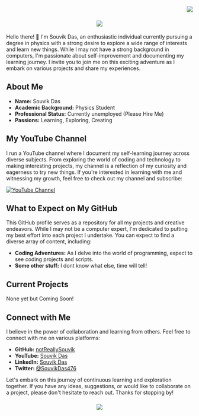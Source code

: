 <img align="right" src="https://visitor-badge.laobi.icu/badge?page_id=notReallySouvik.notReallySouvik" />

<h1 align="center">
<img src="https://readme-typing-svg.herokuapp.com/?font=Righteous&size=35&center=true&vCenter=true&width=500&height=70&duration=4000&lines=Hi+There!+👋;+I'm+Souvik+Das!;" />
</h1>

Hello there! 👋 I'm Souvik Das, an enthusiastic individual currently pursuing a degree in physics with a strong desire to explore a wide range of interests and learn new things. While I may not have a strong background in computers, I'm passionate about self-improvement and documenting my learning journey. I invite you to join me on this exciting adventure as I embark on various projects and share my experiences.

## About Me

- **Name:** Souvik Das
- **Academic Background:** Physics Student
- **Professional Status:** Currently unemployed (Please Hire Me)
- **Passions:** Learning, Exploring, Creating

## My YouTube Channel

I run a YouTube channel where I document my self-learning journey across diverse subjects. From exploring the world of coding and technology to making interesting projects, my channel is a reflection of my curiosity and eagerness to try new things. If you're interested in learning with me and witnessing my growth, feel free to check out my channel and subscribe:

[![YouTube Channel](https://img.shields.io/badge/My%20YouTube%20Channel-Subscribe-red)](https://www.youtube.com/channel/UCa_Ng3Qo3xuHUYZeExp2-FQ)

## What to Expect on My GitHub

This GitHub profile serves as a repository for all my projects and creative endeavors. While I may not be a computer expert, I'm dedicated to putting my best effort into each project I undertake. You can expect to find a diverse array of content, including:

- **Coding Adventures:** As I delve into the world of programming, expect to see coding projects and scripts.
- **Some other stuff:** I dont know what else, time will tell!

## Current Projects

None yet but Coming Soon!

## Connect with Me

I believe in the power of collaboration and learning from others. Feel free to connect with me on various platforms:

- **GitHub:** [notReallySouvik](https://github.com/notReallySouvik/notReallySouvik)
- **YouTube:** [Souvik Das](https://www.youtube.com/channel/UCa_Ng3Qo3xuHUYZeExp2-FQ)
- **LinkedIn:** [Souvik Das](https://www.linkedin.com/in/souvik-das-05b430295/)
- **Twitter:** [@SouvikDas476](https://twitter.com/SouvikDas476)

Let's embark on this journey of continuous learning and exploration together. If you have any ideas, suggestions, or would like to collaborate on a project, please don't hesitate to reach out. Thanks for stopping by!

<h3 align="center">
    <img src="https://readme-typing-svg.herokuapp.com/?font=Righteous&size=25&center=true&vCenter=true&width=500&height=70&duration=4000&lines=Thanks+for+visiting!+✌️">
</h3>
